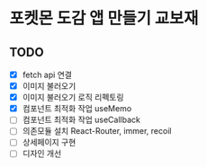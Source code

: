 # 포켓몬 도감 앱 만들기 교보재

## TODO
- [x] fetch api 연결
- [x] 이미지 불러오기
- [x] 이미지 불러오기 로직 리펙토링
- [x] 컴포넌트 최적화 작업 useMemo
- [ ] 컴포넌트 최적화 작업 useCallback
- [ ] 의존모듈 설치 React-Router, immer, recoil
- [ ] 상세페이지 구현
- [ ] 디자인 개선
